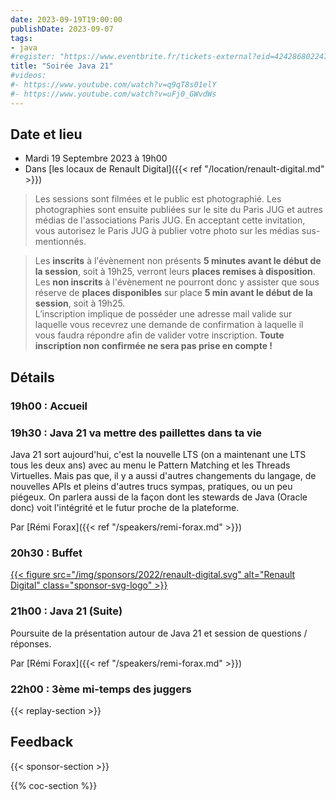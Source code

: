 ```yaml
---
date: 2023-09-19T19:00:00
publishDate: 2023-09-07
tags:
- java
#register: "https://www.eventbrite.fr/tickets-external?eid=424286802247&ref=etckt"
title: "Soirée Java 21" 
#videos:
#- https://www.youtube.com/watch?v=q9qT8s01elY
#- https://www.youtube.com/watch?v=uFj0_GWvdWs
---
```


## Date et lieu

* Mardi 19 Septembre 2023 à 19h00
* Dans [les locaux de Renault Digital]({{< ref "/location/renault-digital.md" >}})

> Les sessions sont filmées et le public est photographié. Les photographies sont ensuite publiées sur le site du Paris JUG et autres médias de l'associations Paris JUG. En acceptant cette invitation, vous autorisez le Paris JUG à publier votre photo sur les médias sus-mentionnés.

> Les **inscrits** à l'évènement non présents **5 minutes avant le début de la session**, soit à 19h25, verront leurs **places remises à disposition**.  
Les **non inscrits** à l'évènement ne pourront donc y assister que sous réserve de **places disponibles** sur place **5 min avant le début de la session**, soit à 19h25.  
L’inscription implique de posséder une adresse mail valide sur laquelle vous recevrez une demande de confirmation à laquelle il vous faudra répondre afin de valider votre inscription.
**Toute inscription non confirmée ne sera pas prise en compte !**

## Détails

### 19h00 : Accueil

### 19h30 : Java 21 va mettre des paillettes dans ta vie

Java 21 sort aujourd'hui, c'est la nouvelle LTS (on a maintenant une LTS tous les deux ans) avec au menu le Pattern Matching et les Threads Virtuelles.
Mais pas que, il y a aussi d'autres changements du langage, de nouvelles APIs et pleins d'autres trucs sympas, pratiques, ou un peu piégeux.
On parlera aussi de la façon dont les stewards de Java (Oracle donc) voit l'intégrité et le futur proche de la plateforme.

Par [Rémi Forax]({{< ref "/speakers/remi-forax.md" >}})

### 20h30 : Buffet

[{{< figure src="/img/sponsors/2022/renault-digital.svg" alt="Renault Digital" class="sponsor-svg-logo" >}}](https://www.renaultgroup.com/talents/nos-metiers/digital/)

### 21h00 : Java 21 (Suite)

Poursuite de la présentation autour de Java 21 et session de questions / réponses. 

Par [Rémi Forax]({{< ref "/speakers/remi-forax.md" >}})

### 22h00 : 3ème mi-temps des juggers

{{< replay-section >}}

## Feedback

{{< sponsor-section >}}

{{% coc-section %}}
